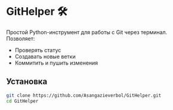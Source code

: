 # GitHelper 🛠️

Простой Python-инструмент для работы с Git через терминал. Позволяет:
- Проверять статус
- Создавать новые ветки
- Коммитить и пушить изменения

## Установка

```bash
git clone https://github.com/Asangazieverbol/GitHelper.git
cd GitHelper
